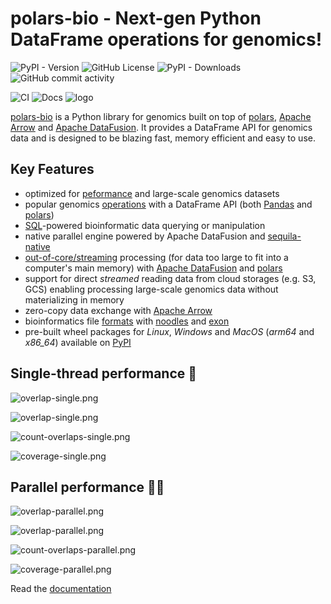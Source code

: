 # polars-bio - Next-gen Python DataFrame operations for genomics!
![PyPI - Version](https://img.shields.io/pypi/v/polars-bio)
![GitHub License](https://img.shields.io/github/license/biodatageeks/polars-bio)
![PyPI - Downloads](https://img.shields.io/pypi/dm/polars-bio)
![GitHub commit activity](https://img.shields.io/github/commit-activity/m/biodatageeks/polars-bio)

![CI](https://github.com/biodatageeks/polars-bio/actions/workflows/publish_to_pypi.yml/badge.svg?branch=master)
![Docs](https://github.com/biodatageeks/polars-bio/actions/workflows/publish_documentation.yml/badge.svg?branch=master)
![logo](docs/assets/logo-large.png)



[polars-bio](https://pypi.org/project/polars-bio/) is a Python library for genomics built on top of [polars](https://pola.rs/), [Apache Arrow](https://arrow.apache.org/) and [Apache DataFusion](https://datafusion.apache.org/).
It provides a DataFrame API for genomics data and is designed to be blazing fast, memory efficient and easy to use.

## Key Features
* optimized for [peformance](https://biodatageeks.org/polars-bio/performance/) and large-scale genomics datasets
* popular genomics [operations](https://biodatageeks.org/polars-bio/features/#genomic-ranges-operations) with a DataFrame API (both [Pandas](https://pandas.pydata.org/) and [polars](https://pola.rs/))
* [SQL](https://biodatageeks.org/polars-bio/features/#sql-powered-data-processing)-powered bioinformatic data querying or manipulation
* native parallel engine powered by Apache DataFusion and [sequila-native](https://github.com/biodatageeks/sequila-native)
* [out-of-core/streaming](https://biodatageeks.org/polars-bio/features/#streaming-out-of-core-processing-exeprimental) processing (for data too large to fit into a computer's main memory)  with [Apache DataFusion](https://datafusion.apache.org/) and [polars](https://pola.rs/)
* support for direct *streamed* reading data from cloud storages (e.g. S3, GCS) enabling processing large-scale genomics data without materializing in memory
* zero-copy data exchange with [Apache Arrow](https://arrow.apache.org/)
* bioinformatics file [formats](https://biodatageeks.org/polars-bio/features/#file-formats-support) with [noodles](https://github.com/zaeleus/noodles) and [exon](https://github.com/wheretrue/exon)
* pre-built wheel packages for *Linux*, *Windows* and *MacOS* (*arm64* and *x86_64*) available on [PyPI](https://pypi.org/project/polars-bio/#files)

## Single-thread performance 🏃‍
![overlap-single.png](docs/assets/overlap-single.png)

![overlap-single.png](docs/assets/nearest-single.png)

![count-overlaps-single.png](docs/assets/count-overlaps-single.png)

![coverage-single.png](docs/assets/coverage-single.png)

## Parallel performance 🏃‍🏃‍
![overlap-parallel.png](docs/assets/overlap-parallel.png)

![overlap-parallel.png](docs/assets/nearest-parallel.png)

![count-overlaps-parallel.png](docs/assets/count-overlaps-parallel.png)

![coverage-parallel.png](docs/assets/coverage-parallel.png)



Read the [documentation](https://biodatageeks.github.io/polars-bio/)